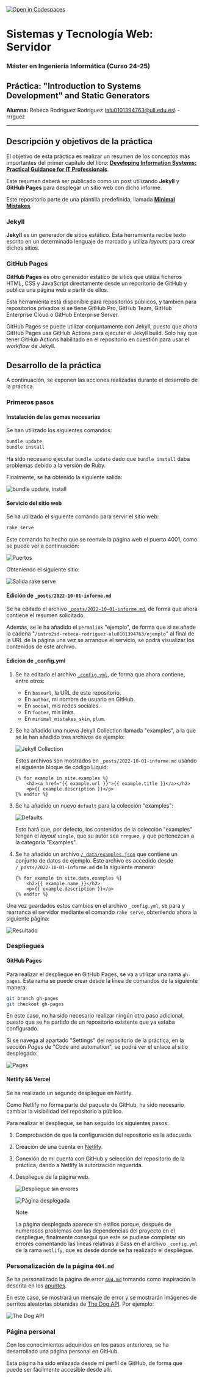 [![Open in Codespaces](https://classroom.github.com/assets/launch-codespace-2972f46106e565e64193e422d61a12cf1da4916b45550586e14ef0a7c637dd04.svg)](https://classroom.github.com/open-in-codespaces?assignment_repo_id=16674305)

# Sistemas y Tecnología Web: Servidor
### Máster en Ingeniería Informática (Curso 24-25)
## Práctica: "Introduction to Systems Development" and Static Generators

**Alumna:** Rebeca Rodríguez Rodríguez (alu0101394763@ull.edu.es) - rrrguez

---

## Descripción y objetivos de la práctica
El objetivo de esta práctica es realizar un resumen de los conceptos más importantes del primer capítulo del libro: [**Developing Information Systems: Practical Guidance for IT Professionals**](https://ebookcentral-proquest-com.accedys2.bbtk.ull.es/lib/bull-ebooks/detail.action?docID=1713962#).

Este resumen deberá ser publicado como un post utilizando **Jekyll** y **GitHub Pages** para desplegar un sitio web con dicho informe.

Este repositorio parte de una plantilla predefinida, llamada [**Minimal Mistakes**](https://mmistakes.github.io/minimal-mistakes/docs/quick-start-guide/).

### Jekyll
**Jekyll** es un generador de sitios estático. Esta herramienta recibe texto escrito en un determinado lenguaje de marcado y utiliza _layouts_ para crear dichos sitios.

### GitHub Pages
**GitHub Pages** es otro generador estático de sitios que utiliza ficheros HTML, CSS y JavaScript directamente desde un reporitorio de GitHub y publica una página web a partir de ellos.

Esta herramienta está disponible para repositorios públicos, y también para repositorios privados si se tiene GitHub Pro, GitHub Team, GitHub Enterprise Cloud o GitHub Enterprise Server.

GitHub Pages se puede utilizar conjuntamente con Jekyll, puesto que ahora GitHub Pages usa GitHub Actions para ejecutar el Jekyll build. Solo hay que tener GitHub Actions habilitado en el repositorio en cuestión para usar el _workflow_ de Jekyll.

## Desarrollo de la práctica
A continuación, se exponen las acciones realizadas durante el desarrollo de la práctica.

### Primeros pasos
#### Instalación de las gemas necesarias
Se han utilizado los siguientes comandos:

```bash
bundle update
bundle install
```
Ha sido necesario ejecutar `bundle update` dado que `bundle install` daba problemas debido a la versión de Ruby.

Finalmente, se ha obtenido la siguiente salida:

![bundle update, install](/img/bundle%20update.PNG)

#### Servicio del sitio web
Se ha utilizado el siguiente comando para servir el sitio web:

```bash
rake serve
```

Este comando ha hecho que se reenvíe la página web el puerto 4001, como se puede ver a continuación:

![Puertos](/img/puertos.PNG)

Obteniendo el siguiente sitio:

![Salida rake serve](/img/salida%20rake.png)

#### Edición de `_posts/2022-10-01-informe.md`
Se ha editado el archivo [`_posts/2022-10-01-informe.md`](/_posts/2022-10-01-informe.md), de forma que ahora contiene el resumen solicitado.

Además, se le ha añadido el `permalink` "ejemplo", de forma que si se añade la cadena "`/intro2sd-rebeca-rodriguez-alu0101394763/ejemplo`" al final de la URL de la página una vez se arranque el servicio, se podrá visualizar los contenidos de este archivo.

#### Edición de _config.yml
1. Se ha editado el archivo [`_config.yml`](_config.yml), de forma que ahora contiene, entre otros:

    * En `baseurl`, la URL de este repositorio.
    * En `author`, mi nombre de usuario en GitHub.
    * En `social`, mis redes sociales.
    * En `footer`, mis links.
    * En `minimal_mistakes_skin`, `plum`.

2. Se ha añadido una nueva Jekyll Collection llamada "examples", a la que se le han añadido tres archivos de ejemplo:

    ![Jekyll Collection](/img/jekyll-collection.PNG)

    Estos archivos son mostrados en `_posts/2022-10-01-informe.md` usando el siguiente bloque de código Liquid:

    ```liquid
    {% for example in site.examples %}
        <h2><a href="{{ example.url }}">{{ example.title }}</a></h2>
        <p>{{ example.description }}</p>
    {% endfor %}
    ```

3. Se ha añadido un nuevo `default` para la colección "examples":

    ![Defaults](/img/defaults.PNG)

    Esto hará que, por defecto, los contenidos de la colección "examples" tengan el _layout_ `single`, que su autor sea `rrrguez`, y que pertenezcan a la categoría "Examples".

4. Se ha añadido un archivo [`/_data/examples.json`](/_data/examples.json) que contiene un conjunto de datos de ejemplo.
    Este archivo es accedido desde `/_posts/2022-10-01-informe.md` de la siguiente manera:

    ```liquid
    {% for example in site.data.examples %}
        <h2>{{ example.name }}</h2>
        <p>{{ example.description }}</p>
    {% endfor %}
    ```

Una vez guardados estos cambios en el archivo `_config.yml`, se para y rearranca el servidor mediante el comando `rake serve`, obteniendo ahora la siguiente página:

![Resultado](/img/intro2sd.png)

### Despliegues
#### GitHub Pages
Para realizar el despliegue en GitHub Pages, se va a utilizar una rama `gh-pages`. Esta rama se puede crear desde la línea de comandos de la siguiente manera:

```bash
git branch gh-pages
git checkout gh-pages
```

En este caso, no ha sido necesario realizar ningún otro paso adicional, puesto que se ha partido de un repositorio existente que ya estaba configurado.

Si se navega al apartado "Settings" del repositorio de la práctica, en la sección _Pages_ de "Code and automation", se podrá ver el enlace al sitio desplegado:

![Pages](/img/pages.png)

#### Netlify && Vercel
Se ha realizado un segundo despliegue en Netlify.

Como Netlify no forma parte del paquete de GitHub, ha sido necesario cambiar la visibilidad del repositorio a público.

Para realizar el despliegue, se han seguido los siguientes pasos:

1. Comprobación de que la configuración del repositorio es la adecuada.

2. Creación de una cuenta en [Netlify](https://www.netlify.com).

3. Conexión de mi cuenta con GitHub y selección del repositorio de la práctica, dando a Netlify la autorización requerida.

4. Despliegue de la página web.

    ![Despliegue sin errores](/img/deploy-netlify.png)

    ![Página desplegada](/img/netlify-pag-desplegada.png)

    > [!NOTE]
    >
    > La página desplegada aparece sin estilos porque, después de numerosos problemas con las dependencias del proyecto en el despliegue, finalmente conseguí que este se pudiese completar sin errores comentando las líneas relativas a Sass en el archivo `_config.yml` de la rama `netlify`, que es desde donde se ha realizado el despliegue.

### Personalización de la página `404.md`
Se ha personalizado la página de error [`404.md`](/_pages/404.md) tomando como inspiración la descrita en los [apuntes](https://ull-mii-sytws.github.io/temas/web/jekyll-404.html).

En este caso, se mostrará un mensaje de error y se mostrarán imágenes de perritos aleatorias obtenidas de [The Dog API](https://thedogapi.com). Por ejemplo:

![The Dog API](/img/dog-api.png)

### Página personal
Con los conocimientos adquiridos en los pasos anteriores, se ha desarrollado una página personal en GitHub.

Esta página ha sido enlazada desde mi perfil de GitHub, de forma que puede ser fácilmente accesible desde allí.